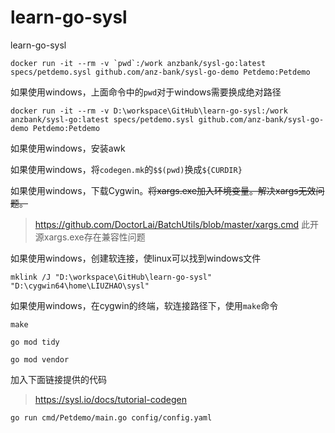 # learn-go-sysl
learn-go-sysl

```shell
docker run -it --rm -v `pwd`:/work anzbank/sysl-go:latest specs/petdemo.sysl github.com/anz-bank/sysl-go-demo Petdemo:Petdemo
```

如果使用windows，上面命令中的`pwd`对于windows需要换成绝对路径
```shell
docker run -it --rm -v D:\workspace\GitHub\learn-go-sysl:/work anzbank/sysl-go:latest specs/petdemo.sysl github.com/anz-bank/sysl-go-demo Petdemo:Petdemo
```

如果使用windows，安装awk

如果使用windows，将`codegen.mk`的`$$(pwd)`换成`${CURDIR}`

如果使用windows，下载Cygwin。~~将xargs.exe加入环境变量。解决xargs无效问题。~~

> https://github.com/DoctorLai/BatchUtils/blob/master/xargs.cmd
> 此开源xargs.exe存在兼容性问题

如果使用windows，创建软连接，使linux可以找到windows文件
```shell
mklink /J "D:\workspace\GitHub\learn-go-sysl" "D:\cygwin64\home\LIUZHAO\sysl" 
```

如果使用windows，在cygwin的终端，软连接路径下，使用`make`命令

`make`

`go mod tidy`

`go mod vendor`

加入下面链接提供的代码
> https://sysl.io/docs/tutorial-codegen

`go run cmd/Petdemo/main.go config/config.yaml`

